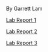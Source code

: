 By Garrett Lam

[Lab Report 1](https://garrett-lam.github.io/cse15l-lab-reports/lab-report-1-week-2.html)

[Lab Report 2](https://garrett-lam.github.io/cse15l-lab-reports/lab-report-2-week-4.html)

[Lab Report 3](https://garrett-lam.github.io/cse15l-lab-reports/lab-report-3-week-6.html)
